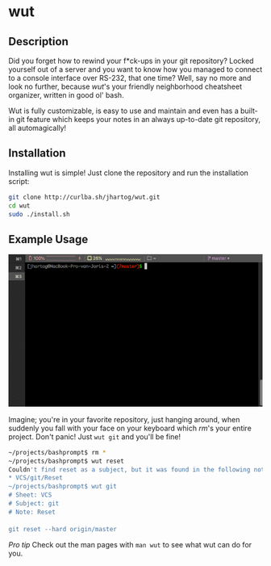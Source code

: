 # wut

## Description
Did you forget how to rewind your f*ck-ups in your git repository? Locked yourself out
of a server and you want to know how you managed to connect to a console interface over
RS-232, that one time? Well, say no more and look no further, because *wut*'s your friendly
neighborhood cheatsheet organizer, written in good ol' bash.

Wut is fully customizable, is easy to use and maintain and even has a built-in git feature
which keeps your notes in an always up-to-date git repository, all automagically!

## Installation
Installing wut is simple! Just clone the repository and run the installation script:

```bash
git clone http://curlba.sh/jhartog/wut.git
cd wut
sudo ./install.sh
```

## Example Usage

![Demo](img/demo.gif)

Imagine; you're in your favorite repository, just hanging around, when suddenly you fall
with your face on your keyboard which *rm*'s your entire project. Don't panic! Just
`wut git` and you'll be fine!

```bash
~/projects/bashprompt$ rm *
~/projects/bashprompt$ wut reset
Couldn't find reset as a subject, but it was found in the following notes:
* VCS/git/Reset
~/projects/bashprompt$ wut git
# Sheet: VCS
# Subject: git
# Note: Reset

git reset --hard origin/master
```

*Pro tip*
Check out the man pages with `man wut` to see what wut can do for you.
